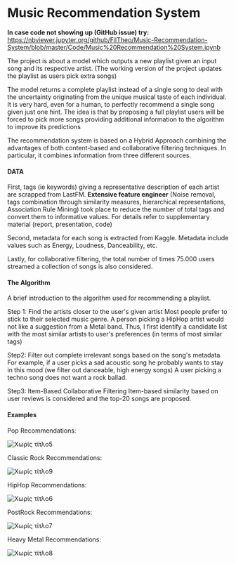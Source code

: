 # Music Recommendation System

**In case code not showing up (GitHub issue) try:**  
https://nbviewer.jupyter.org/github/FilTheo/Music-Recommendation-System/blob/master/Code/Music%20Recommendation%20System.ipynb


The project is about a model which outputs a new playlist given an input song and its respective artist.
(The working version of the project updates the playlist as users pick extra songs)

The model returns a complete playlist instead of a single song to deal with the uncertainty originating from the unique musical taste of each individual.
It is very hard, even for a human, to perfectly recommend a single song given just one hint.
The idea is that by proposing a full playlist users will be forced to pick more songs providing additional information to the algorithm to improve its predictions

The recommendation system is based on a Hybrid Approach combining the advantages of both content-based and collaborative filtering techniques.
In particular, it combines information from three different sources.


#### DATA
First, tags (ie keywords) giving a representative description of each artist are scrapped from LastFM.
**Extensive feature engineer** (Noise removal, tags combination through similarity measures, hierarchical representations, Association Rule Mining) took place to reduce the number of total tags and convert them to informative values.
For details refer to supplementary material (report, presentation, code)

Second, metadata for each song is extracted from Kaggle. Metadata include values such as Energy, Loudness, Danceability, etc.

Lastly, for collaborative filtering, the total number of times 75.000 users streamed a collection of songs is also considered.

#### The Algorithm

A brief introduction to the algorithm used for recommending a playlist.

Step 1: Find the artists closer to the user's given artist
Most people prefer to stick to their selected music genre. A person picking a HipHop artist would not like a suggestion from a Metal band.
Thus, I first identify a candidate list with the most similar artists to user's preferences (in terms of most similar tags)

Step2: Filter out complete irrelevant songs based on the song's metadata.
For example, if a user picks a sad acoustic song he probably wants to stay in this mood (we filter out danceable, high energy songs)
A user picking a techno song does not want a rock ballad.

Step3: Item-Based Collaborative Filtering
Item-based similarity based on user reviews is considered and the top-20 songs are proposed.

#### Examples

Pop Recommendations:

![Χωρίς τίτλο5](https://user-images.githubusercontent.com/70523417/91743103-f894be80-ebbf-11ea-8040-c60e3536a745.png)

Classic Rock Recommendations:

![Χωρίς τίτλο9](https://user-images.githubusercontent.com/70523417/91743371-60e3a000-ebc0-11ea-9131-50a7fa4f4c98.png)

HipHop Recommendations:

![Χωρίς τίτλο6](https://user-images.githubusercontent.com/70523417/91743375-617c3680-ebc0-11ea-8bb3-1a91c382db14.png)

PostRock Recommendations:

![Χωρίς τίτλο7](https://user-images.githubusercontent.com/70523417/91743381-62ad6380-ebc0-11ea-9745-7def78c3bc8a.png)

Heavy Metal Recommendations:

![Χωρίς τίτλο8](https://user-images.githubusercontent.com/70523417/91743367-5fb27300-ebc0-11ea-8d24-8e6a80cd9592.png)


